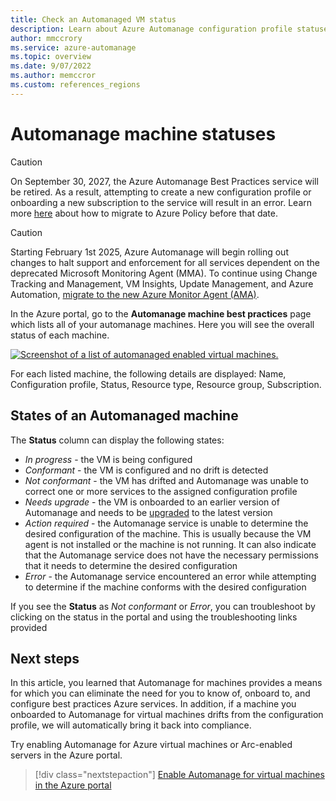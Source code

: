 ```yaml
---
title: Check an Automanaged VM status
description: Learn about Azure Automanage configuration profile statuses for virtual machines.
author: mmccrory
ms.service: azure-automanage
ms.topic: overview
ms.date: 9/07/2022
ms.author: memccror
ms.custom: references_regions
---
```


# Automanage machine statuses

> [!CAUTION]
> On September 30, 2027, the Azure Automanage Best Practices service will be retired. As a result, attempting to create a new configuration profile or onboarding a new subscription to the service will result in an error. Learn more [here](https://aka.ms/automanagemigration/) about how to migrate to Azure Policy before that date. 

> [!CAUTION]
> Starting February 1st 2025, Azure Automanage will begin rolling out changes to halt support and enforcement for all services dependent on the deprecated Microsoft Monitoring Agent (MMA). To continue using Change Tracking and Management, VM Insights, Update Management, and Azure Automation, [migrate to the new Azure Monitor Agent (AMA)](https://aka.ms/mma-to-ama/).

In the Azure portal, go to the **Automanage machine best practices** page which lists all of your automanage machines. Here you will see the overall status of each machine.

[ ![Screenshot of a list of automanaged enabled virtual machines.](./media/automanage-virtual-machines/configured-status.png) ](./media/automanage-virtual-machines/configured-status.png#lightbox)

For each listed machine, the following details are displayed: Name, Configuration profile, Status, Resource type, Resource group, Subscription.

## States of an Automanaged machine

The **Status** column can display the following states:
- *In progress* - the VM is being configured
- *Conformant* - the VM is configured and no drift is detected
- *Not conformant* - the VM has drifted and Automanage was unable to correct one or more services to the assigned configuration profile 
- *Needs upgrade* - the VM is onboarded to an earlier version of Automanage and needs to be [upgraded](automanage-upgrade.md) to the latest version
- *Action required* - the Automanage service is unable to determine the desired configuration of the machine. This is usually because the VM agent is not installed or the machine is not running. It can also indicate that the Automanage service does not have the necessary permissions that it needs to determine the desired configuration
- *Error* - the Automanage service encountered an error while attempting to determine if the machine conforms with the desired configuration

If you see the **Status** as *Not conformant* or *Error*, you can troubleshoot by clicking on the status in the portal and using the troubleshooting links provided

## Next steps

In this article, you learned that Automanage for machines provides a means for which you can eliminate the need for you to know of, onboard to, and configure best practices Azure services. In addition, if a machine you onboarded to Automanage for virtual machines drifts from the configuration profile, we will automatically bring it back into compliance.

Try enabling Automanage for Azure virtual machines or Arc-enabled servers in the Azure portal.

> [!div class="nextstepaction"]
> [Enable Automanage for virtual machines in the Azure portal](quick-create-virtual-machines-portal.md)

